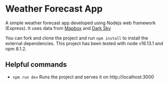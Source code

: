 # Weather Forecast App
A simple weather forecast app developed using Nodejs web framework (Express). It uses data from [Mapbox](https://www.mapbox.com/) and [Dark Sky](https://darksky.net/forecast/40.7127,-74.0059/us12/en/)

You can fork and clone the project and run `npm install` to install the external dependencies.
This project has been tested with node v16.13.1 and npm 8.1.2.

## Helpful commands

- `npm run dev` Runs the project and serves it on http://localhost:3000
